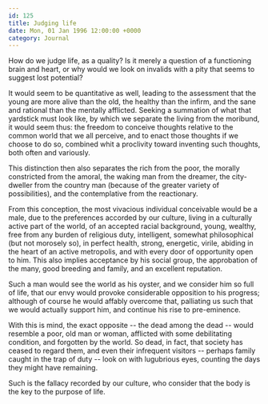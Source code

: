 ```yaml
---
id: 125
title: Judging life
date: Mon, 01 Jan 1996 12:00:00 +0000
category: Journal
---
```


How do we judge life, as a quality?  Is it merely a question of a
functioning brain and heart, or why would we look on invalids with a
pity that seems to suggest lost potential?

It would seem to be quantitative as well, leading to the assessment that
the young are more alive than the old, the healthy than the infirm, and
the sane and rational than the mentally afflicted.  Seeking a summation
of what that yardstick must look like, by which we separate the living
from the moribund, it would seem thus: the freedom to conceive thoughts
relative to the common world that we all perceive, and to enact those
thoughts if we choose to do so, combined whit a proclivity toward
inventing such thoughts, both often and variously.

This distinction then also separates the rich from the poor, the morally
constricted from the amoral, the waking man from the dreamer, the
city-dweller from the country man (because of the greater variety of
possibilities), and the contemplative from the reactionary.

From this conception, the most vivacious individual conceivable would be
a male, due to the preferences accorded by our culture, living in a
culturally active part of the world, of an accepted racial background,
young, wealthy, free from any burden of religious duty, intelligent,
somewhat philosophical (but not morosely so), in perfect health, strong,
energetic, virile, abiding in the heart of an active metropolis, and
with every door of opportunity open to him.  This also implies
acceptance by his social group, the approbation of the many, good
breeding and family, and an excellent reputation.

Such a man would see the world as his oyster, and we consider him so
full of life, that our envy would provoke considerable opposition to his
progress; although of course he would affably overcome that, palliating
us such that we would actually support him, and continue his rise to
pre-eminence.

With this is mind, the exact opposite -- the dead among the dead --
would resemble a poor, old man or woman, afflicted with some
debilitating condition, and forgotten by the world.  So dead, in fact,
that society has ceased to regard them, and even their infrequent
visitors -- perhaps family caught in the trap of duty -- look on with
lugubrious eyes, counting the days they might have remaining.

Such is the fallacy recorded by our culture, who consider that the body
is the key to the purpose of life.


